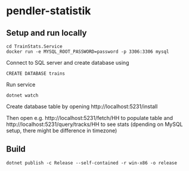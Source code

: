 # pendler-statistik

## Setup and run locally

```
cd TrainStats.Service
docker run -e MYSQL_ROOT_PASSWORD=password -p 3306:3306 mysql
```

Connect to SQL server and create database using
```
CREATE DATABASE trains
```

Run service
```
dotnet watch
```

Create database table by opening http://localhost:5231/install

Then open e.g. http://localhost:5231/fetch/HH to populate table and http://localhost:5231/query/tracks/HH to see stats (dpending on MySQL setup, there might be difference in timezone)

## Build

```
dotnet publish -c Release --self-contained -r win-x86 -o release
```
